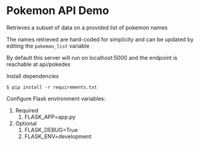 # Pokemon API Demo
Retrieves a subset of data on a provided list of pokemon names

The names retrieved are hard-coded for simplicity and can be updated
by editing the ```pokemon_list``` variable

By default this server will run on localhost:5000 and the endpoint is reachable at api/pokedex



Install dependencies

```$ pip install -r requirements.txt```

Configure Flask environment variables:

1. Required
   1. FLASK_APP=app.py
2. Optional
   1. FLASK_DEBUG=True
   2. FLASK_ENV=development
